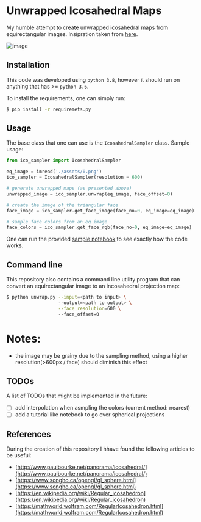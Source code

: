 # Unwrapped Icosahedral Maps 
My humble attempt to create unwrapped icosahedral maps from equirectangular images.
Insipration taken from [here](http://www.paulbourke.net/panorama/icosahedral/).

![image](./assets/output.png)

## Installation
This code was developed using ```python 3.8```, however it should run on anything that has  >= ```python 3.6```.

To install the requirements, one can simply run:

```bash
$ pip install -r requiremets.py
```

## Usage
The base class that one can use is the ```IcosahedralSampler``` class.
Sample usage:
```python
from ico_sampler import IcosahedralSampler

eq_image = imread('./assets/0.png')
ico_sampler = IcosahedralSampler(resolution = 600)

# generate unwrapped maps (as presented above)
unwrapped_image = ico_sampler.unwrap(eq_image, face_offset=0)

# create the image of the triangular face
face_image = ico_sampler.get_face_image(face_no=0, eq_image=eq_image)

# sample face colors from an eq image
face_colors = ico_sampler.get_face_rgb(face_no=0, eq_image=eq_image)

```
One can run the provided [sample notebook](./examples.ipynb) to see exactly how the code works.

## Command line
This repository also contains a command line utility program that can convert an equirectangular image 
to an incosahedral projection map:

```bash
$ python unwrap.py --input=<path to input> \ 
                   --output=<path to output> \
                   --face_resolution=600 \ 
                   --face_offset=0
```

# Notes:
- the image may be grainy due to the sampling method, using a higher resolution(>600px / face) should diminish this effect

## TODOs
A list of TODOs that might be implemented in the future:
- [ ] add interpolation when asmpling the colors (current method: nearest)
- [ ] add a tutorial like notebook to go over spherical projections

## References
During the creation of this repository I hhave found the following articles to be useful:

- [http://www.paulbourke.net/panorama/icosahedral/](http://www.paulbourke.net/panorama/icosahedral/)
- [https://www.songho.ca/opengl/gl_sphere.html](https://www.songho.ca/opengl/gl_sphere.html)
- [https://en.wikipedia.org/wiki/Regular_icosahedron](https://en.wikipedia.org/wiki/Regular_icosahedron)
- [https://mathworld.wolfram.com/RegularIcosahedron.html](https://mathworld.wolfram.com/RegularIcosahedron.html)
